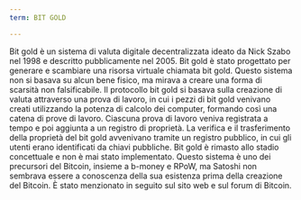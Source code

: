 ```yaml
---
term: BIT GOLD

---
```

Bit gold è un sistema di valuta digitale decentralizzata ideato da Nick Szabo nel 1998 e descritto pubblicamente nel 2005. Bit gold è stato progettato per generare e scambiare una risorsa virtuale chiamata bit gold. Questo sistema non si basava su alcun bene fisico, ma mirava a creare una forma di scarsità non falsificabile. Il protocollo bit gold si basava sulla creazione di valuta attraverso una prova di lavoro, in cui i pezzi di bit gold venivano creati utilizzando la potenza di calcolo dei computer, formando così una catena di prove di lavoro. Ciascuna prova di lavoro veniva registrata a tempo e poi aggiunta a un registro di proprietà. La verifica e il trasferimento della proprietà del bit gold avvenivano tramite un registro pubblico, in cui gli utenti erano identificati da chiavi pubbliche. Bit gold è rimasto allo stadio concettuale e non è mai stato implementato. Questo sistema è uno dei precursori del Bitcoin, insieme a b-money e RPoW, ma Satoshi non sembrava essere a conoscenza della sua esistenza prima della creazione del Bitcoin. È stato menzionato in seguito sul sito web e sul forum di Bitcoin.